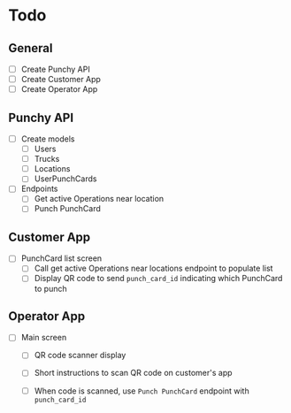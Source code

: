 
# Todo

## General

- [ ] Create Punchy API
- [ ] Create Customer App
- [ ] Create Operator App

## Punchy API

- [ ] Create models
  - [ ] Users
  - [ ] Trucks
  - [ ] Locations
  - [ ] UserPunchCards

- [ ] Endpoints
  - [ ] Get active Operations near location
  - [ ] Punch PunchCard

## Customer App

- [ ] PunchCard list screen
  - [ ] Call get active Operations near locations endpoint to populate list
  - [ ] Display QR code to send `punch_card_id` indicating which PunchCard to punch

## Operator App

- [ ] Main screen
  - [ ] QR code scanner display
  - [ ] Short instructions to scan QR code on customer's app
  - [ ] When code is scanned, use `Punch PunchCard` endpoint with `punch_card_id`


